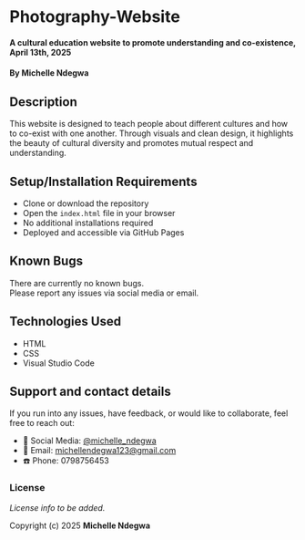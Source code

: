 # Photography-Website  
#### A cultural education website to promote understanding and co-existence, April 13th, 2025  
#### By **Michelle Ndegwa**

## Description
This website is designed to teach people about different cultures and how to co-exist with one another. Through visuals and clean design, it highlights the beauty of cultural diversity and promotes mutual respect and understanding.

## Setup/Installation Requirements
* Clone or download the repository
* Open the `index.html` file in your browser
* No additional installations required
* Deployed and accessible via GitHub Pages

## Known Bugs
There are currently no known bugs.  
Please report any issues via social media or email.

## Technologies Used
* HTML  
* CSS  
* Visual Studio Code

## Support and contact details
If you run into any issues, have feedback, or would like to collaborate, feel free to reach out:

- 📱 Social Media: [@michelle_ndegwa](https://instagram.com/michelle_ndegwa)  
- 📧 Email: michellendegwa123@gmail.com  
- ☎️ Phone: 0798756453

### License
*License info to be added.*

Copyright (c) 2025 **Michelle Ndegwa**
